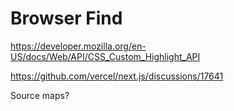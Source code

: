 # Browser Find

https://developer.mozilla.org/en-US/docs/Web/API/CSS_Custom_Highlight_API

https://github.com/vercel/next.js/discussions/17641

Source maps?
